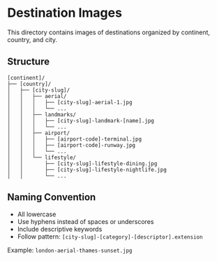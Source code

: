 # Destination Images

This directory contains images of destinations organized by continent, country, and city.

## Structure

```
[continent]/
├── [country]/
│   ├── [city-slug]/
│   │   ├── aerial/
│   │   │   ├── [city-slug]-aerial-1.jpg
│   │   │   └── ...
│   │   ├── landmarks/
│   │   │   ├── [city-slug]-landmark-[name].jpg
│   │   │   └── ...
│   │   ├── airport/
│   │   │   ├── [airport-code]-terminal.jpg
│   │   │   ├── [airport-code]-runway.jpg
│   │   │   └── ...
│   │   └── lifestyle/
│   │       ├── [city-slug]-lifestyle-dining.jpg
│   │       ├── [city-slug]-lifestyle-nightlife.jpg
│   │       └── ...
```

## Naming Convention

- All lowercase
- Use hyphens instead of spaces or underscores
- Include descriptive keywords
- Follow pattern: `[city-slug]-[category]-[descriptor].extension`

Example: `london-aerial-thames-sunset.jpg`
